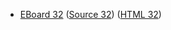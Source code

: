 * [EBoard 32](../eboards/eboard.32.html)
  ([Source 32](../eboards/eboard.32.md))
  ([HTML 32](../eboards/eboard.32.html))
